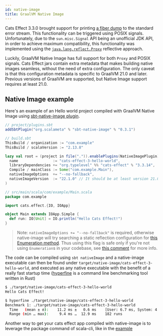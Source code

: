 ```yaml
---
id: native-image
title: GraalVM Native Image
---
```


Cats Effect 3.3.0 brought support for printing [a fiber dump](./fiber-dumps.md)
to the standard error stream.
This functionality can be triggered using POSIX signals. Unfortunately,
due to the `sun.misc.Signal` API being an unofficial JDK API, in order to
achieve maximum compatibility, this functionality was implemented using the
[`java.lang.reflect.Proxy`](https://docs.oracle.com/javase/8/docs/api/)
reflective approach.

Luckily, GraalVM Native Image has full support for both `Proxy` and POSIX
signals. Cats Effect jars contain extra metadata that makes building native
images seamless, without the need of extra configuration. The only caveat
is that this configuration metadata is specific to GraalVM 21.0 and later.
Previous versions of GraalVM are supported, but Native Image support requires
at least 21.0.

## Native Image example

Here's an example of an Hello world project compiled with GraalVM Native Image 
using [sbt-native-image plugin](https://github.com/scalameta/sbt-native-image).

```scala
// project/plugins.sbt
addSbtPlugin("org.scalameta" % "sbt-native-image" % "0.3.1")

// build.sbt
ThisBuild / organization := "com.example"
ThisBuild / scalaVersion := "2.13.8"

lazy val root = (project in file(".")).enablePlugins(NativeImagePlugin).settings(
  name                := "cats-effect-3-hello-world",
  libraryDependencies += "org.typelevel" %% "cats-effect" % "3.3.14",
  Compile / mainClass := Some("com.example.Main"),
  nativeImageOptions  += "--no-fallback",
  nativeImageVersion  := "22.1.0" // It should be at least version 21.0.0
)

// src/main/scala/com/example/Main.scala
package com.example

import cats.effect.{IO, IOApp}

object Main extends IOApp.Simple {
  def run: IO[Unit] = IO.println("Hello Cats Effect!")
}
```

> Note: `nativeImageOptions += "--no-fallback"` is required, otherwise native-image will try searching a static reflection configuration for [this Enumeration method](https://github.com/scala/scala/blob/v2.13.8/src/library/scala/Enumeration.scala#L190-L215=). Thus using this flag is safe only if you're not using `Enumeration`s in your codebase, see [this comment](https://github.com/typelevel/cats-effect/issues/3051#issuecomment-1167026949) for more info.

The code can be compiled using `sbt nativeImage` and a native-image executable can then
be found under `target/native-image/cats-effect-3-hello-world`, and executed as any native
executable with the benefit of a really fast startup time ([hyperfine](https://github.com/sharkdp/hyperfine) 
is a command line benchmarking tool written in Rust)

```sh
$ ./target/native-image/cats-effect-3-hello-world
Hello Cats Effect!

$ hyperfine ./target/native-image/cats-effect-3-hello-world
Benchmark 1: ./target/native-image/cats-effect-3-hello-world
  Time   (mean ± σ):    11.2 ms ±   0.6 ms    [User: 6.7 ms, System: 4.8 ms]
  Range (min … max):     9.4 ms …  12.9 ms    182 runs
```

Another way to get your cats effect app compiled with native-image is to leverage
the package command of scala-cli, like in the [example](../faq.md#Native-Image-Example)
